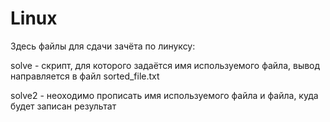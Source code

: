 # Linux

Здесь файлы для сдачи зачёта по линуксу:

solve - скрипт, для которого задаётся имя используемого файла, вывод направляется в файл sorted_file.txt

solve2 - неоходимо прописать имя используемого файла и файла, куда будет записан результат
